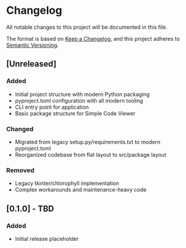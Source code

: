 # Changelog

All notable changes to this project will be documented in this file.

The format is based on [Keep a Changelog](https://keepachangelog.com/en/1.0.0/),
and this project adheres to [Semantic Versioning](https://semver.org/spec/v2.0.0.html).

## [Unreleased]

### Added
- Initial project structure with modern Python packaging
- pyproject.toml configuration with all modern tooling
- CLI entry point for application
- Basic package structure for Simple Code Viewer

### Changed
- Migrated from legacy setup.py/requirements.txt to modern pyproject.toml
- Reorganized codebase from flat layout to src/package layout

### Removed
- Legacy tkinter/chlorophyll implementation
- Complex workarounds and maintenance-heavy code

## [0.1.0] - TBD

### Added
- Initial release placeholder
